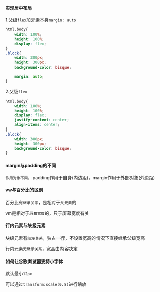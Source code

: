 #### 实现居中布局

1.父级`flex`加元素本身`margin: auto`

```css
html,body{
    width: 100%;
    height: 100%;
    display: flex;
}
.block{
    width: 300px;
    height: 300px;
    background-color: bisque;

    margin: auto;
}
```

2.父级`flex`

```css
html,body{
    width: 100%;
    height: 100%;
    display: flex;
    justify-content: center;
    align-items: center;
}
.block{
    width: 300px;
    height: 300px;
    background-color: bisque;
}
```

#### margin与padding的不同

`作用对象不同`，padding作用于自身(内边距)，margin作用于外部对象(外边距)

#### vw与百分比的区别

百分比有`继承关系`，是相对于`父元素`的

vm是相对于`屏幕宽度`的，只于屏幕宽度有关

#### 行内元素与块级元素

块级元素有`继承关系`，独占一行，不设置宽高的情况下直接继承父级宽高

行内元素`无继承关系`，宽高由内容决定

#### 如何让谷歌浏览器支持小字体 

默认最小`12px`

可以通过`transform:scale(0.8)`进行缩放